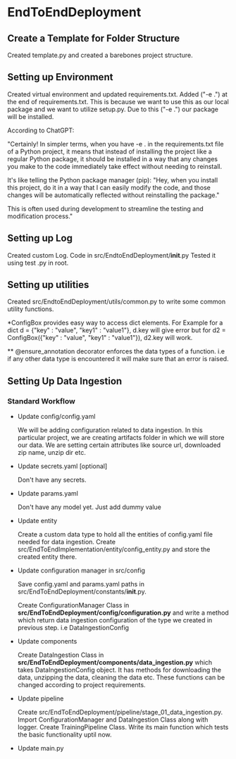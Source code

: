 # EndToEndDeployment

## Create a Template for Folder Structure
Created template.py and created a barebones project structure.

## Setting up Environment
Created virtual environment and updated requirements.txt. Added ("-e .") at the end of requirements.txt.
This is because we want to use this as our local package and we want to utilize setup.py. Due to this ("-e .") our package will be installed.

According to ChatGPT:

"Certainly! In simpler terms, when you have -e . in the requirements.txt file of a Python project, it means that instead of installing the project like a regular Python package, it should be installed in a way that any changes you make to the code immediately take effect without needing to reinstall.

It's like telling the Python package manager (pip): "Hey, when you install this project, do it in a way that I can easily modify the code, and those changes will be automatically reflected without reinstalling the package."

This is often used during development to streamline the testing and modification process."

## Setting up Log

Created custom Log. Code in src/EndtoEndDeployment/__init__.py
Tested it using test .py in root.

## Setting up utilities

Created src/EndtoEndDeployment/utils/common.py to write some common utility functions.

*ConfigBox provides easy way to access dict elements. For Example for a dict d = {"key" : "value", "key1" : "value1"}, d.key will give error but for d2 = ConfigBox({"key" : "value", "key1" : "value1"}), d2.key will work.

** @ensure_annotation decorator enforces the data types of a function. i.e if any other data type is encountered it will make sure that an error is raised.

## Setting Up Data Ingestion

 ### Standard Workflow
- Update config/config.yaml

    We will be adding configuration related to data ingestion. In this particular project, we are creating artifacts folder in which we will store our data. We are setting certain attributes like source url, downloaded zip name, unzip dir etc.

- Update secrets.yaml [optional]

    Don't have any secrets.

- Update params.yaml

    Don't have any model yet. Just add dummy value

- Update entity

    Create a custom data type to hold all the entities of config.yaml file needed for data ingestion.
    Create src/EndToEndImplementation/entity/config_entity.py and store the created entity there.

- Update configuration manager in src/config

    Save config.yaml and params.yaml paths in src/EndToEndDeployment/constants/__init__.py.

    Create ConfigurationManager Class in **src/EndToEndDeployment/config/configuration.py** and write a method which return data ingestion configuration of the type we created in previous step. i.e DataIngestionConfig

- Update components

    Create DataIngestion Class in **src/EndToEndDeployment/components/data_ingestion.py** which takes DataIngestionConfig object. It has methods for downloading the data, unzipping the data, cleaning the data etc. These functions can be changed according to project requirements.

- Update pipeline

    Create src/EndToEndDeployment/pipeline/stage_01_data_ingestion.py. Import ConfigurationManager and DataIngestion Class along with logger.
    Create TrainingPipeline Class. Write its main function which tests the basic functionality uptil now.

- Update main.py
